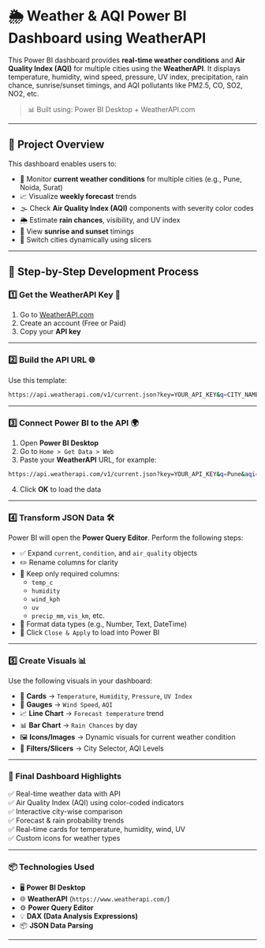 # 🌦️ Weather & AQI Power BI Dashboard using WeatherAPI

This Power BI dashboard provides **real-time weather conditions** and **Air Quality Index (AQI)** for multiple cities using the **WeatherAPI**. It displays temperature, humidity, wind speed, pressure, UV index, precipitation, rain chance, sunrise/sunset timings, and AQI pollutants like PM2.5, CO, SO2, NO2, etc.

> 📊 Built using: Power BI Desktop + WeatherAPI.com

---

## 🚀 Project Overview

This dashboard enables users to:
- 📍 Monitor **current weather conditions** for multiple cities (e.g., Pune, Noida, Surat)
- 📈 Visualize **weekly forecast** trends
- 🌫️ Check **Air Quality Index (AQI)** components with severity color codes
- 🌦️ Estimate **rain chances**, visibility, and UV index
- 🌅 View **sunrise and sunset** timings
- 📌 Switch cities dynamically using slicers

---

## 🔧 Step-by-Step Development Process

### 1️⃣ Get the WeatherAPI Key 🔑

1. Go to [WeatherAPI.com](https://www.weatherapi.com/)
2. Create an account (Free or Paid)
3. Copy your **API key**

---

### 2️⃣ Build the API URL 🌐

Use this template:

```bash
https://api.weatherapi.com/v1/current.json?key=YOUR_API_KEY&q=CITY_NAME&aqi=yes
```

---

### 3️⃣ Connect Power BI to the API 🌍

1. Open **Power BI Desktop**
2. Go to `Home > Get Data > Web`
3. Paste your **WeatherAPI** URL, for example:

```bash
https://api.weatherapi.com/v1/current.json?key=YOUR_API_KEY&q=Pune&aqi=yes
```

4. Click **OK** to load the data

---

### 4️⃣ Transform JSON Data 🛠️

Power BI will open the **Power Query Editor**. Perform the following steps:

- ✅ Expand `current`, `condition`, and `air_quality` objects
- ✏️ Rename columns for clarity
- 📌 Keep only required columns:
  - `temp_c`
  - `humidity`
  - `wind_kph`
  - `uv`
  - `precip_mm`, `vis_km`, etc.
- 🔄 Format data types (e.g., Number, Text, DateTime)
- 💾 Click `Close & Apply` to load into Power BI

---

### 5️⃣ Create Visuals 📊

Use the following visuals in your dashboard:

- 📇 **Cards** → `Temperature`, `Humidity`, `Pressure`, `UV Index`
- 🎯 **Gauges** → `Wind Speed`, `AQI`
- 📈 **Line Chart** → `Forecast temperature` trend
- 📊 **Bar Chart** → `Rain Chances` by day
- 🖼️ **Icons/Images** → Dynamic visuals for current weather condition
- 🔘 **Filters/Slicers** → City Selector, AQI Levels

---

### 🎨 Final Dashboard Highlights

✅ Real-time weather data with API  
✅ Air Quality Index (AQI) using color-coded indicators  
✅ Interactive city-wise comparison  
✅ Forecast & rain probability trends  
✅ Real-time cards for temperature, humidity, wind, UV  
✅ Custom icons for weather types  

---

### 📦 Technologies Used

- 🖥️ **Power BI Desktop**
- 🌐 **WeatherAPI** (`https://www.weatherapi.com/`)
- ⚙️ **Power Query Editor**
- 💡 **DAX (Data Analysis Expressions)**
- 📦 **JSON Data Parsing**

---
